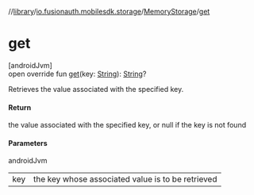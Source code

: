 //[library](../../../index.md)/[io.fusionauth.mobilesdk.storage](../index.md)/[MemoryStorage](index.md)/[get](get.md)

# get

[androidJvm]\
open override fun [get](get.md)(key: [String](https://kotlinlang.org/api/latest/jvm/stdlib/kotlin/-string/index.html)): [String](https://kotlinlang.org/api/latest/jvm/stdlib/kotlin/-string/index.html)?

Retrieves the value associated with the specified key.

#### Return

the value associated with the specified key, or null if the key is not found

#### Parameters

androidJvm

| | |
|---|---|
| key | the key whose associated value is to be retrieved |
